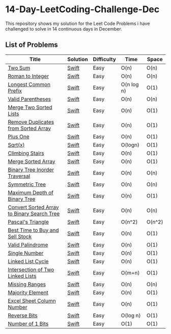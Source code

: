 # 14-Day-LeetCoding-Challenge-Dec
This repository shows my solution for the Leet Code Problems i have challenged to solve in 14 continuous days in December.


## List of Problems

| Title  | Solution | Difficulty  | Time | Space  |
| ------ | -------- | ----------- | ---- | ------ |
| [Two Sum](https://leetcode.com/problems/two-sum/) | [Swift](https://github.com/Prasanth-iOS/14-Day-LeetCoding-Challenge-Dec/blob/main/1_TwoSumProblem_Day1.playground/Contents.swift) | Easy | O(n) | O(n) |
| [Roman to Integer](https://leetcode.com/problems/roman-to-integer/) | [Swift](https://github.com/Prasanth-iOS/14-Day-LeetCoding-Challenge-Dec/blob/main/2_RomanToInteger_Day1.playground/Contents.swift) | Easy | O(n) | O(n) |
| [Longest Common Prefix](https://leetcode.com/problems/longest-common-prefix/) | [Swift](https://github.com/Prasanth-iOS/14-Day-LeetCoding-Challenge-Dec/blob/main/3_LongestCommonPrefix_Day2.playground/Contents.swift) | Easy | O(n log n) | O(1) |
| [Valid Parentheses](https://leetcode.com/problems/valid-parentheses/) | [Swift](https://github.com/Prasanth-iOS/14-Day-LeetCoding-Challenge-Dec/blob/main/4_ValidParentheses_Day2.playground/Contents.swift) | Easy | O(n) | O(n) |
| [Merge Two Sorted Lists](https://leetcode.com/problems/merge-two-sorted-lists/) | [Swift](https://github.com/Prasanth-iOS/14-Day-LeetCoding-Challenge-Dec/blob/main/5_MergeTwoSortedLists_Day2.playground/Contents.swift) | Easy | O(n) | O(1) |
| [Remove Duplicates from Sorted Array](https://leetcode.com/problems/remove-duplicates-from-sorted-array/) | [Swift](https://github.com/Prasanth-iOS/14-Day-LeetCoding-Challenge-Dec/blob/main/6_RemoveDuplicatesFromSortedArray_Day3.playground/Contents.swift) | Easy | O(n) | O(1) |
| [Plus One](https://leetcode.com/problems/plus-one/) | [Swift](https://github.com/Prasanth-iOS/14-Day-LeetCoding-Challenge-Dec/blob/main/7_PlusOne_Day4.playground/Contents.swift) | Easy | O(n) | O(1) |
| [Sqrt(x)](https://leetcode.com/problems/sqrtx/) | [Swift](https://github.com/Prasanth-iOS/14-Day-LeetCoding-Challenge-Dec/blob/main/8_Sqrtx_Day4.playground/Contents.swift) | Easy | O(logn) | O(1) |
| [Climbing Stairs](https://leetcode.com/problems/climbing-stairs/) | [Swift](https://github.com/Prasanth-iOS/14-Day-LeetCoding-Challenge-Dec/blob/main/9_ClimbingStairs_Day4.playground/Contents.swift) | Easy | O(n) | O(1) |
| [Merge Sorted Array](https://leetcode.com/problems/merge-sorted-array/) | [Swift](https://github.com/Prasanth-iOS/14-Day-LeetCoding-Challenge-Dec/blob/main/10_MergeSortedArray_Day4.playground/Contents.swift) | Easy | O(n) | O(1) |
| [Binary Tree Inorder Traversal](https://leetcode.com/problems/binary-tree-inorder-traversal/) | [Swift](https://github.com/Prasanth-iOS/14-Day-LeetCoding-Challenge-Dec/blob/main/11_BinaryTreeInorderTraversal_Day5.playground/Contents.swift) | Easy | O(n) | O(n) |
| [Symmetric Tree](https://leetcode.com/problems/symmetric-tree/) | [Swift](https://github.com/Prasanth-iOS/14-Day-LeetCoding-Challenge-Dec/blob/main/12_SymmetricTree_Day5.playground/Contents.swift) | Easy | O(n) | O(n) |
| [Maximum Depth of Binary Tree](https://leetcode.com/problems/maximum-depth-of-binary-tree/description/) | [Swift](https://github.com/Prasanth-iOS/14-Day-LeetCoding-Challenge-Dec/blob/main/13_MaximumDepthOfBinaryTree_Day5.playground/Contents.swift) | Easy | O(n) | O(1) |
| [Convert Sorted Array to Binary Search Tree](https://leetcode.com/problems/convert-sorted-array-to-binary-search-tree/) | [Swift](https://github.com/Prasanth-iOS/14-Day-LeetCoding-Challenge-Dec/blob/main/14_ConvertSortedArrayToBinarySearchTree_Day5.playground/Contents.swift) | Easy | O(n) | O(n) |
| [Pascal's Triangle](https://leetcode.com/problems/pascals-triangle/) | [Swift](https://github.com/Prasanth-iOS/14-Day-LeetCoding-Challenge-Dec/blob/main/15_PascalsTriangle_Day6.playground/Contents.swift) | Easy | O(n^2) | O(n^2) |
| [Best Time to Buy and Sell Stock](https://leetcode.com/problems/best-time-to-buy-and-sell-stock/) | [Swift](https://github.com/Prasanth-iOS/14-Day-LeetCoding-Challenge-Dec/blob/main/16_BestTimeToBuyAndSellStock_Day6.playground/Contents.swift) | Easy | O(n) | O(1) |
| [Valid Palindrome](https://leetcode.com/problems/valid-palindrome/) | [Swift](https://github.com/Prasanth-iOS/14-Day-LeetCoding-Challenge-Dec/blob/main/17_ValidPalindrome_Day7.playground/Contents.swift) | Easy | O(n) | O(1) |
| [Single Number](https://leetcode.com/problems/single-number/) | [Swift](https://github.com/Prasanth-iOS/14-Day-LeetCoding-Challenge-Dec/blob/main/18_SingleNumber_Day7.playground/Contents.swift) | Easy | O(n) | O(1) |
| [Linked List Cycle](https://leetcode.com/problems/linked-list-cycle/) | [Swift](https://github.com/Prasanth-iOS/14-Day-LeetCoding-Challenge-Dec/blob/main/19_LinkedListCycle_Day8.playground/Contents.swift) | Easy | O(n) | O(1) |
| [Intersection of Two Linked Lists](https://leetcode.com/problems/intersection-of-two-linked-lists/) | [Swift](https://github.com/Prasanth-iOS/14-Day-LeetCoding-Challenge-Dec/blob/main/20_IntersectionOfTwoLinkedLists_Day9.playground/Contents.swift) | Easy | O(m+n) | O(1) |
| [Missing Ranges](https://leetcode.com/problems/missing-ranges/) | [Swift](https://github.com/Prasanth-iOS/14-Day-LeetCoding-Challenge-Dec/blob/main/21_Missing%20Ranges_Day9.playground/Contents.swift) | Easy | O(n) | O(n) |
| [Majority Element](https://leetcode.com/problems/majority-element/) | [Swift](https://github.com/Prasanth-iOS/14-Day-LeetCoding-Challenge-Dec/blob/main/22_MajorityElement_Day9.playground/Contents.swift) | Easy | O(n) | O(1) |
| [Excel Sheet Column Number](https://leetcode.com/problems/excel-sheet-column-number/) | [Swift](https://github.com/Prasanth-iOS/14-Day-LeetCoding-Challenge-Dec/blob/main/23_ExcelSheetColumnNumber_Day10.playground/Contents.swift) | Easy | O(n) | O(1) |
| [Reverse Bits](https://leetcode.com/problems/reverse-bits/) | [Swift](https://github.com/Prasanth-iOS/14-Day-LeetCoding-Challenge-Dec/blob/main/24_ReverseBits_Day11.playground/Contents.swift) | Easy | O(log n) | O(1) |
| [Number of 1 Bits](https://leetcode.com/problems/number-of-1-bits/) | [Swift](https://github.com/Prasanth-iOS/14-Day-LeetCoding-Challenge-Dec/blob/main/25_NumberOf1Bits_Day12.playground/Contents.swift) | Easy | O(1) | O(1) |

